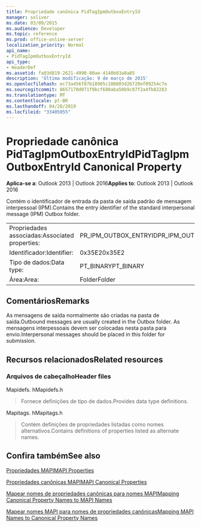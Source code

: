 ```yaml
---
title: Propriedade canônica PidTagIpmOutboxEntryId
manager: soliver
ms.date: 03/09/2015
ms.audience: Developer
ms.topic: reference
ms.prod: office-online-server
localization_priority: Normal
api_name:
- PidTagIpmOutboxEntryId
api_type:
- HeaderDef
ms.assetid: fa03d819-2621-4990-80ae-4140b83a8a85
description: 'Última modificação: 9 de março de 2015'
ms.openlocfilehash: ec73a456f87b18905c180803d26720ef09254c7e
ms.sourcegitcommit: 8657170d071f9bcf680aba50b9c07f2a4fb82283
ms.translationtype: MT
ms.contentlocale: pt-BR
ms.lasthandoff: 04/28/2019
ms.locfileid: "33405055"
---
```

# <a name="pidtagipmoutboxentryid-canonical-property"></a><span data-ttu-id="35a6a-103">Propriedade canônica PidTagIpmOutboxEntryId</span><span class="sxs-lookup"><span data-stu-id="35a6a-103">PidTagIpmOutboxEntryId Canonical Property</span></span>

  
  
<span data-ttu-id="35a6a-104">**Aplica-se a**: Outlook 2013 | Outlook 2016</span><span class="sxs-lookup"><span data-stu-id="35a6a-104">**Applies to**: Outlook 2013 | Outlook 2016</span></span> 
  
<span data-ttu-id="35a6a-105">Contém o identificador de entrada da pasta de saída padrão de mensagem interpessoal (IPM).</span><span class="sxs-lookup"><span data-stu-id="35a6a-105">Contains the entry identifier of the standard interpersonal message (IPM) Outbox folder.</span></span> 
  
|||
|:-----|:-----|
|<span data-ttu-id="35a6a-106">Propriedades associadas:</span><span class="sxs-lookup"><span data-stu-id="35a6a-106">Associated properties:</span></span>  <br/> |<span data-ttu-id="35a6a-107">PR_IPM_OUTBOX_ENTRYID</span><span class="sxs-lookup"><span data-stu-id="35a6a-107">PR_IPM_OUTBOX_ENTRYID</span></span>  <br/> |
|<span data-ttu-id="35a6a-108">Identificador:</span><span class="sxs-lookup"><span data-stu-id="35a6a-108">Identifier:</span></span>  <br/> |<span data-ttu-id="35a6a-109">0x35E2</span><span class="sxs-lookup"><span data-stu-id="35a6a-109">0x35E2</span></span>  <br/> |
|<span data-ttu-id="35a6a-110">Tipo de dados:</span><span class="sxs-lookup"><span data-stu-id="35a6a-110">Data type:</span></span>  <br/> |<span data-ttu-id="35a6a-111">PT_BINARY</span><span class="sxs-lookup"><span data-stu-id="35a6a-111">PT_BINARY</span></span>  <br/> |
|<span data-ttu-id="35a6a-112">Área:</span><span class="sxs-lookup"><span data-stu-id="35a6a-112">Area:</span></span>  <br/> |<span data-ttu-id="35a6a-113">Folder</span><span class="sxs-lookup"><span data-stu-id="35a6a-113">Folder</span></span>  <br/> |
   
## <a name="remarks"></a><span data-ttu-id="35a6a-114">Comentários</span><span class="sxs-lookup"><span data-stu-id="35a6a-114">Remarks</span></span>

<span data-ttu-id="35a6a-115">As mensagens de saída normalmente são criadas na pasta de saída.</span><span class="sxs-lookup"><span data-stu-id="35a6a-115">Outbound messages are usually created in the Outbox folder.</span></span> <span data-ttu-id="35a6a-116">As mensagens interpessoais devem ser colocadas nesta pasta para envio.</span><span class="sxs-lookup"><span data-stu-id="35a6a-116">Interpersonal messages should be placed in this folder for submission.</span></span> 
  
## <a name="related-resources"></a><span data-ttu-id="35a6a-117">Recursos relacionados</span><span class="sxs-lookup"><span data-stu-id="35a6a-117">Related resources</span></span>

### <a name="header-files"></a><span data-ttu-id="35a6a-118">Arquivos de cabeçalho</span><span class="sxs-lookup"><span data-stu-id="35a6a-118">Header files</span></span>

<span data-ttu-id="35a6a-119">Mapidefs. h</span><span class="sxs-lookup"><span data-stu-id="35a6a-119">Mapidefs.h</span></span>
  
> <span data-ttu-id="35a6a-120">Fornece definições de tipo de dados.</span><span class="sxs-lookup"><span data-stu-id="35a6a-120">Provides data type definitions.</span></span>
    
<span data-ttu-id="35a6a-121">Mapitags. h</span><span class="sxs-lookup"><span data-stu-id="35a6a-121">Mapitags.h</span></span>
  
> <span data-ttu-id="35a6a-122">Contém definições de propriedades listadas como nomes alternativos.</span><span class="sxs-lookup"><span data-stu-id="35a6a-122">Contains definitions of properties listed as alternate names.</span></span>
    
## <a name="see-also"></a><span data-ttu-id="35a6a-123">Confira também</span><span class="sxs-lookup"><span data-stu-id="35a6a-123">See also</span></span>



[<span data-ttu-id="35a6a-124">Propriedades MAPI</span><span class="sxs-lookup"><span data-stu-id="35a6a-124">MAPI Properties</span></span>](mapi-properties.md)
  
[<span data-ttu-id="35a6a-125">Propriedades canônicas MAPI</span><span class="sxs-lookup"><span data-stu-id="35a6a-125">MAPI Canonical Properties</span></span>](mapi-canonical-properties.md)
  
[<span data-ttu-id="35a6a-126">Mapear nomes de propriedades canônicas para nomes MAPI</span><span class="sxs-lookup"><span data-stu-id="35a6a-126">Mapping Canonical Property Names to MAPI Names</span></span>](mapping-canonical-property-names-to-mapi-names.md)
  
[<span data-ttu-id="35a6a-127">Mapear nomes MAPI para nomes de propriedades canônicas</span><span class="sxs-lookup"><span data-stu-id="35a6a-127">Mapping MAPI Names to Canonical Property Names</span></span>](mapping-mapi-names-to-canonical-property-names.md)

